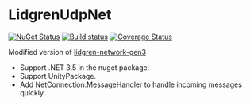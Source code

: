 # LidgrenUdpNet

[![NuGet Status](http://img.shields.io/nuget/v/LidgrenUdpNet.svg?style=flat)](https://www.nuget.org/packages/LidgrenUdpNet/)
[![Build status](https://ci.appveyor.com/api/projects/status/ietq5cnljm94nlku?svg=true)](https://ci.appveyor.com/project/veblush/lidgrenudpnet)
[![Coverage Status](https://coveralls.io/repos/github/SaladLab/LidgrenUdpNet/badge.svg?branch=master)](https://coveralls.io/github/SaladLab/LidgrenUdpNet?branch=master)

Modified version of [lidgren-network-gen3](https://github.com/lidgren/lidgren-network-gen3)
- Support .NET 3.5 in the nuget package.
- Support UnityPackage.
- Add NetConnection.MessageHandler to handle incoming messages quickly.
